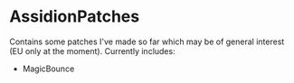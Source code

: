# AssidionPatches

Contains some patches I've made so far which may be of general interest (EU only at the moment). Currently includes:

* MagicBounce
